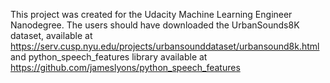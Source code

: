  This project was created for the Udacity Machine Learning Engineer Nanodegree. The users should have downloaded the UrbanSounds8K dataset, available at https://serv.cusp.nyu.edu/projects/urbansounddataset/urbansound8k.html and python_speech_features library available at https://github.com/jameslyons/python_speech_features
